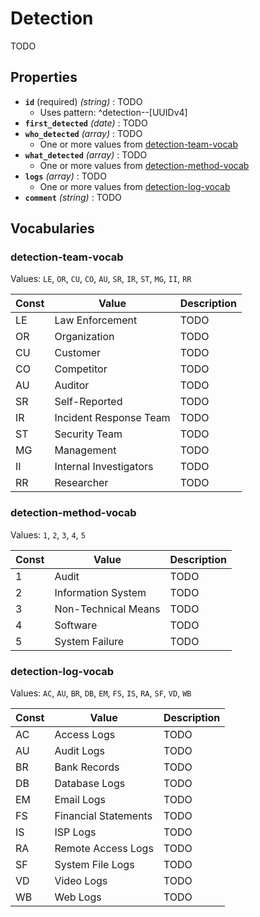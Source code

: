 # Detection
TODO

## Properties
- **`id`** (required) *(string)* : TODO
	- Uses pattern: ^detection--[UUIDv4]
- **`first_detected`** *(date)* : TODO
- **`who_detected`** *(array)* : TODO
	- One or more values from [detection-team-vocab](#detection-team-vocab)
- **`what_detected`** *(array)* : TODO
	- One or more values from [detection-method-vocab](#detection-method-vocab)
- **`logs`** *(array)* : TODO
	- One or more values from [detection-log-vocab](#detection-log-vocab)
- **`comment`** *(string)* : TODO

## Vocabularies

### detection-team-vocab

Values: `LE`, `OR`, `CU`, `CO`, `AU`, `SR`, `IR`, `ST`, `MG`, `II`, `RR`

| Const | Value | Description |
| --- | --- | --- |
| LE | Law Enforcement | TODO|
| OR | Organization | TODO|
| CU | Customer | TODO|
| CO | Competitor | TODO|
| AU | Auditor | TODO|
| SR | Self-Reported | TODO|
| IR | Incident Response Team | TODO|
| ST | Security Team | TODO|
| MG | Management | TODO|
| II | Internal Investigators | TODO|
| RR | Researcher | TODO|

### detection-method-vocab

Values: `1`, `2`, `3`, `4`, `5`

| Const | Value | Description |
| --- | --- | --- |
| 1 | Audit | TODO|
| 2 | Information System | TODO|
| 3 | Non-Technical Means | TODO|
| 4 | Software | TODO|
| 5 | System Failure | TODO|

### detection-log-vocab

Values: `AC`, `AU`, `BR`, `DB`, `EM`, `FS`, `IS`, `RA`, `SF`, `VD`, `WB`

| Const | Value | Description |
| --- | --- | --- |
| AC | Access Logs | TODO|
| AU | Audit Logs | TODO|
| BR | Bank Records | TODO|
| DB | Database Logs | TODO|
| EM | Email Logs | TODO|
| FS | Financial Statements | TODO|
| IS | ISP Logs | TODO|
| RA | Remote Access Logs | TODO|
| SF | System File Logs | TODO|
| VD | Video Logs | TODO|
| WB | Web Logs | TODO|
